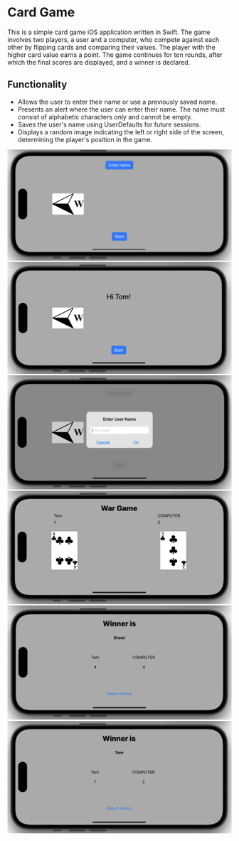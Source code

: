 # Card Game

This is a simple card game iOS application written in Swift. The game involves two players, a user and a computer, who compete against each other by flipping cards and comparing their values. The player with the higher card value earns a point. The game continues for ten rounds, after which the final scores are displayed, and a winner is declared.


## Functionality

-   Allows the user to enter their name or use a previously saved name.
- Presents an alert where the user can enter their name. The name must consist of alphabetic characters only and cannot be empty.
-   Saves the user's name using UserDefaults for future sessions.
-   Displays a random image indicating the left or right side of the screen, determining the player's position in the game.

![startScreenNONAME](Images/startScreenNONAME.png)
![startScreenWITHNAME](Images/startScreenWITHNAME.png)
![Popup](Images/Popup.png)
![Game](Images/GAME.png)
![result_1](Images/RESULT1.png)
![result_2](Images/RESULT2.png)
